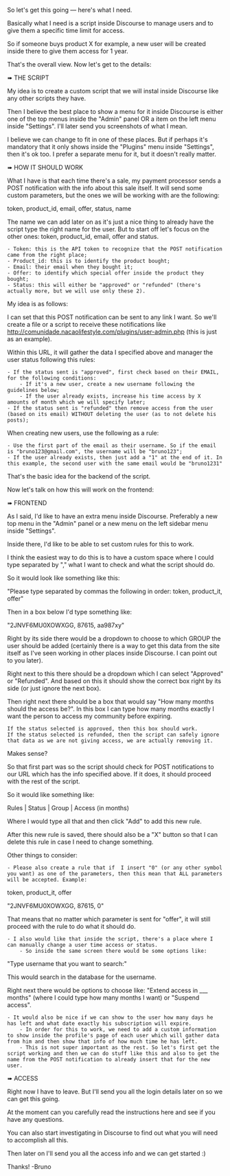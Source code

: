 So let's get this going — here's what I need.

Basically what I need is a script inside Discourse to manage users and to give them a specific time limit for access.

So if someone buys product X for example, a new user will be created inside there to give them access for 1 year.

That's the overall view. Now let's get to the details:


➠ THE SCRIPT

My idea is to create a custom script that we will instal inside Discourse like any other scripts they have.

Then I believe the best place to show a menu for it inside Discourse is either one of the top menus inside the "Admin" panel OR a item on the left menu inside "Settings". I'll later send you screenshots of what I mean.

I believe we can change to fit in one of these places. But if perhaps it's mandatory that it only shows inside the "Plugins" menu inside "Settings", then it's ok too. I prefer a separate menu for it, but it doesn't really matter.


➠ HOW IT SHOULD WORK

What I have is that each time there's a sale, my payment processor sends a POST notification with the info about this sale itself. It will send some custom parameters, but the ones we will be working with are the following:

token, product_id, email, offer, status, name

The name we can add later on as it's just a nice thing to already have the script type the right name for the user. But to start off let's focus on the other ones: token, product_id, email, offer and status.

	- Token: this is the API token to recognize that the POST notification came from the right place;
	- Product_id: this is to identify the product bought;
	- Email: their email when they bought it;
	- Offer: to identify which special offer inside the product they bought;
	- Status: this will either be "approved" or "refunded" (there's actually more, but we will use only these 2).

My idea is as follows:

I can set that this POST notification can be sent to any link I want. So we'll create a file or a script to receive these notifications like http://comunidade.nacaolifestyle.com/plugins/user-admin.php (this is just as an example).

Within this URL, it will gather the data I specified above and manager the user status following this rules:

	- If the status sent is "approved", first check based on their EMAIL, for the following conditions:
		- If it's a new user, create a new username following the guidelines below;
		- If the user already exists, increase his time access by X amounts of month which we will specify later;
	- If the status sent is "refunded" then remove access from the user (based on its email) WITHOUT deleting the user (as to not delete his posts);

When creating new users, use the following as a rule:
	
	- Use the first part of the email as their username. So if the email is "bruno123@gmail.com", the username will be "bruno123";
	- If the user already exists, then just add a "1" at the end of it. In this example, the second user with the same email would be "bruno1231"

That's the basic idea for the backend of the script.

Now let's talk on how this will work on the frontend:


➠ FRONTEND

As I said, I'd like to have an extra menu inside Discourse. Preferably a new top menu in the "Admin" panel or a new menu on the left sidebar menu inside "Settings".

Inside there, I'd like to be able to set custom rules for this to work.

I think the easiest way to do this is to have a custom space where I could type separated by "," what I want to check and what the script should do.

So it would look like something like this:

"Please type separated by commas the following in order: token, product_it, offer"

Then in a box below I'd type something like:

"2JNVF6MU0XOWXGG, 87615, aa987xy"

Right by its side there would be a dropdown to choose to which GROUP the user should be added (certainly there is a way to get this data from the site itself as I've seen working in other places inside Discourse. I can point out to you later).

Right next to this there should be a dropdown which I can select "Approved" or "Refunded". And based on this it should show the correct box right by its side (or just ignore the next box).

Then right next there should be a box that would say "How many months should the access be?". In this box I can type how many months exactly I want the person to access my community before expiring.

	If the status selected is approved, then this box should work.
	If the status selected is refunded, then the script can safely ignore that data as we are not giving access, we are actually removing it.

Makes sense?

So that first part was so the script should check for POST notifications to our URL which has the info specified above. If it does, it should proceed with the rest of the script.

So it would like something like:

Rules | Status | Group | Access (in months)

Where I would type all that and then click "Add" to add this new rule.

After this new rule is saved, there should also be a "X" button so that I can delete this rule in case I need to change something.

Other things to consider:

	- Please also create a rule that if  I insert "0" (or any other symbol you want) as one of the parameters, then this mean that ALL parameters will be accepted. Example:

token, product_it, offer

"2JNVF6MU0XOWXGG, 87615, 0"

That means that no matter which parameter is sent for "offer", it will still proceed with the rule to do what it should do.

	- I also would like that inside the script, there's a place where I can manually change a user time access or status.
		- So inside the same screen there would be some options like:

"Type username that you want to search:"

This would search in the database for the username.

Right next there would be options to choose like: "Extend access in ___ months" (where I could type how many months I want) or "Suspend access".

	- It would also be nice if we can show to the user how many days he has left and what date exactly his subscription will expire.
		- In order for this to work, we need to add a custom information to show inside the profile's page of each user which will gather data from him and then show that info of how much time he has left.
		- This is not super important as the rest. So let's first get the script working and then we can do stuff like this and also to get the name from the POST notification to already insert that for the new user.



➠ ACCESS

Right now I have to leave. But I'll send you all the login details later on so we can get this going.

At the moment can you carefully read the instructions here and see if you have any questions.

You can also start investigating in Discourse to find out what you will need to accomplish all this.

Then later on I'll send you all the access info and we can get started :)

Thanks!
-Bruno

